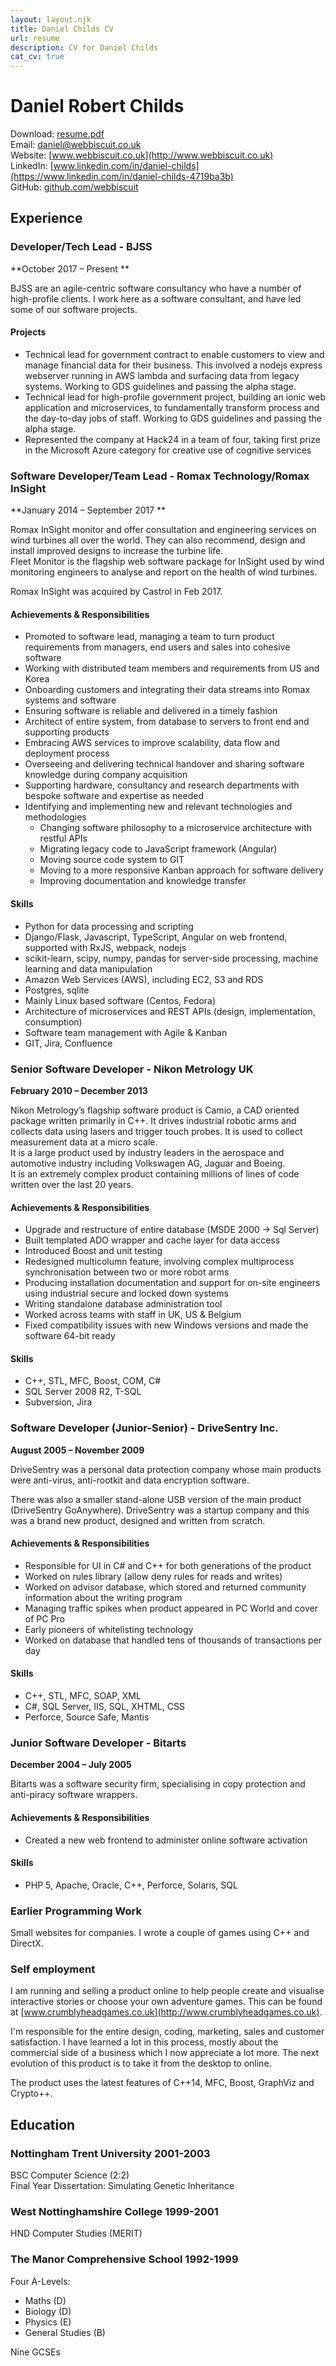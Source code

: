 ```yaml
---
layout: layout.njk
title: Daniel Childs CV
url: resume
description: CV for Daniel Childs
cat_cv: true
---
```


# Daniel Robert Childs

Download: [resume.pdf](/files/resume.pdf)  
Email: [daniel@webbiscuit.co.uk](mailto:daniel@webbiscuit.co.uk)  
Website: [www.webbiscuit.co.uk](http://www.webbiscuit.co.uk)  
LinkedIn: [www.linkedin.com/in/daniel-childs](https://www.linkedin.com/in/daniel-childs-4719ba3b)  
GitHub: [github.com/webbiscuit](https://github.com/webbiscuit)  

## Experience

### Developer/Tech Lead - BJSS
**October 2017 – Present ** 

BJSS are an agile-centric software consultancy who have a number of high-profile clients. I work here as a software consultant, and have led some of our software projects.

#### Projects
- Technical lead for government contract to enable customers to view and manage financial data for their business. This involved a nodejs express webserver running in AWS lambda and surfacing data from legacy systems. Working to GDS guidelines and passing the alpha stage.
- Technical lead for high-profile government project, building an ionic web application and microservices, to fundamentally transform process and the day-to-day jobs of staff. Working to GDS guidelines and passing the alpha stage.
- Represented the company at Hack24 in a team of four, taking first prize in the Microsoft Azure category for creative use of cognitive services

### Software Developer/Team Lead - Romax Technology/Romax InSight
**January 2014 – September 2017 **  

Romax InSight monitor and offer consultation and engineering services on wind turbines all over the world. They can also recommend, design and install improved designs to increase the turbine life.  
Fleet Monitor is the flagship web software package for InSight used by wind monitoring engineers to analyse and report on the health of wind turbines.

Romax InSight was acquired by Castrol in Feb 2017.

#### Achievements & Responsibilities
- Promoted to software lead, managing a team to turn product requirements from managers, end users and sales into cohesive software
- Working with distributed team members and requirements from US and Korea
- Onboarding customers and integrating their data streams into Romax systems and software
- Ensuring software is reliable and delivered in a timely fashion
- Architect of entire system, from database to servers to front end and supporting products
- Embracing AWS services to improve scalability, data flow and deployment process
- Overseeing and delivering technical handover and sharing software knowledge during company acquisition
- Supporting hardware, consultancy and research departments with bespoke software and expertise as needed
- Identifying and implementing new and relevant technologies and methodologies
    - Changing software philosophy to a microservice architecture with restful APIs
    - Migrating legacy code to JavaScript framework (Angular)
    - Moving source code system to GIT
    - Moving to a more responsive Kanban approach for software delivery
    - Improving documentation and knowledge transfer

#### Skills
- Python for data processing and scripting
- Django/Flask, Javascript, TypeScript, Angular on web frontend, supported with RxJS, webpack, nodejs
- scikit-learn, scipy, numpy, pandas for server-side processing, machine learning and data manipulation
- Amazon Web Services (AWS), including EC2, S3 and RDS
- Postgres, sqlite
- Mainly Linux based software (Centos, Fedora)
- Architecture of microservices and REST APIs (design, implementation, consumption)
- Software team management with Agile & Kanban
- GIT, Jira, Confluence

### Senior Software Developer - Nikon Metrology UK
**February 2010 – December 2013**  

Nikon Metrology’s flagship software product is Camio, a CAD oriented package written primarily in C++. It drives industrial robotic arms and collects data using lasers and trigger touch probes. It is used to collect measurement data at a micro scale.  
It is a large product used by industry leaders in the aerospace and automotive industry including Volkswagen AG, Jaguar and Boeing.  
It is an extremely complex product containing millions of lines of code written over the last 20 years.

#### Achievements & Responsibilities
- Upgrade and restructure of entire database (MSDE 2000 -> Sql Server)
- Built templated ADO wrapper and cache layer for data access
- Introduced Boost and unit testing
- Redesigned multicolumn feature, involving complex multiprocess synchronisation between two or more robot arms
- Producing installation documentation and support for on-site engineers using industrial secure and locked down systems
- Writing standalone database administration tool
- Worked across teams with staff in UK, US & Belgium
- Fixed compatibility issues with new Windows versions and made the software 64-bit ready

#### Skills
- C++, STL, MFC, Boost, COM, C#
- SQL Server 2008 R2, T-SQL
- Subversion, Jira


### Software Developer (Junior-Senior) - DriveSentry Inc.  
**August 2005 – November 2009**

DriveSentry was a personal data protection company whose main products were anti-virus, anti-rootkit and data encryption software.

There was also a smaller stand-alone USB version of the main product (DriveSentry GoAnywhere). DriveSentry was a startup company and this was a brand new product, designed and written from scratch.

#### Achievements & Responsibilities
- Responsible for UI in C# and C++ for both generations of the product
- Worked on rules library (allow deny rules for reads and writes)
- Worked on advisor database, which stored and returned community information about the writing program
- Managing traffic spikes when product appeared in PC World and cover of PC Pro
- Early pioneers of whitelisting technology
- Worked on database that handled tens of thousands of transactions per day

#### Skills
- C++, STL, MFC, SOAP, XML
- C#, SQL Server, IIS, SQL, XHTML, CSS
- Perforce, Source Safe, Mantis

### Junior Software Developer - Bitarts    
**December 2004 – July 2005**  

Bitarts was a software security firm, specialising in copy protection and anti-piracy software wrappers.

#### Achievements & Responsibilities
- Created a new  web frontend to administer online software activation

#### Skills
- PHP 5, Apache, Oracle, C++, Perforce, Solaris, SQL

### Earlier Programming Work
Small websites for companies.  I wrote a couple of games using C++ and DirectX.
 
### Self employment

I am running and selling a product online to help people create and visualise interactive stories or choose your own adventure games.  This can be found at 
[www.crumblyheadgames.co.uk](http://www.crumblyheadgames.co.uk).

I'm responsible for the entire design, coding, marketing, sales and customer satisfaction.
I have learned a lot in this process, mostly about the commercial side of a business which I now appreciate a lot more.
The next evolution of this product is to take it from the desktop to online.

The product uses the latest features of C++14, MFC, Boost, GraphViz and Crypto++.

## Education
### Nottingham Trent University 2001-2003
BSC Computer Science (2:2)  
Final Year Dissertation: Simulating Genetic Inheritance

### West Nottinghamshire College 1999-2001
HND Computer Studies (MERIT)

### The Manor Comprehensive School 1992-1999
Four A-Levels:

- Maths (D)
- Biology (D)
- Physics (E)
- General Studies (B)

Nine GCSEs
